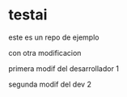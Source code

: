 # testai

este es un repo de ejemplo

con otra modificacion

primera modif del desarrollador 1

segunda modif del dev 2
